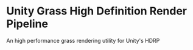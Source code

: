 # Unity Grass High Definition Render Pipeline
 An high performance grass rendering utility for Unity's HDRP
